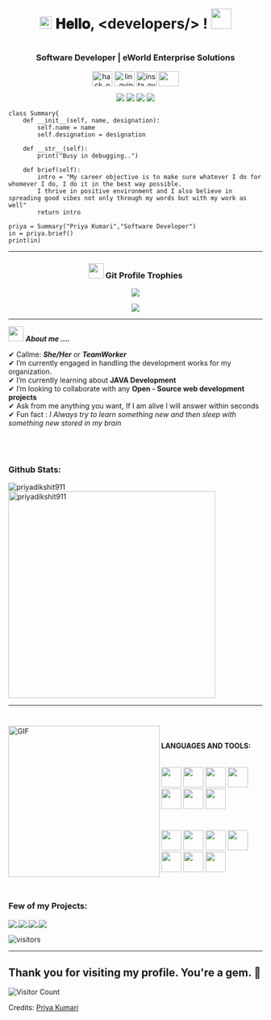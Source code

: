 <h1 align="center">
  <a target="_blank">
    <img src="https://github.com/JayantGoel001/JayantGoel001/blob/master/Earth.gif" width="24px" style="max-width:100%;">
  </a>
  𝐇𝐞𝐥𝐥𝐨, &lt;developers/&gt; !
  <a target="_blank">
    <img src="https://github.com/JayantGoel001/JayantGoel001/blob/master/Hi.gif" width="40px" />
  </a>
</h1>

#

<h3 align="center">Software Developer | eWorld Enterprise Solutions </h3>
<p align="center">
<a href="https://www.hackerrank.com/priyadikshit911" target="blank"><img align="center" src="https://cdn.worldvectorlogo.com/logos/hackerrank.svg" alt="hack_ovindu" height="30" width="40" /></a>
<a href="https://www.linkedin.com/in/priya-kumari-7218661b2/" target="blank"><img align="center" src="https://image.flaticon.com/icons/png/128/174/174857.png" alt="lin_ovindu" height="30" width="40" /></a>  
<a href="https://www.instagram.com/priya___911/" target="blank"><img align="center" src="https://image.flaticon.com/icons/png/128/174/174855.png" alt="insta_ovindu" height="30" width="40" /></a>
<a href = "mailto: priyadikshit911@gmail.com"><img align="center" src="https://seeklogo.com/images/G/gmail-new-2020-logo-32DBE11BB4-seeklogo.com.png" height="30" width="40" /></a>
</p>
</p>

<p align="center">
<img src="https://img.shields.io/badge/Age-21-blue" />
  <img src="https://img.shields.io/badge/Focus-Web%20Development-brightgreen" />
  <img src="https://img.shields.io/badge/Lives-Bangalore%20India-success" />
  <img src="https://img.shields.io/badge/Languages-English%20%26%20Hindi-brightgreen" />
</p>

```golang
class Summary{
    def __init__(self, name, designation):
        self.name = name
        self.designation = designation
    
    def __str__(self):
        print("Busy in debugging..")
        
    def brief(self):
        intro = "My career objective is to make sure whatever I do for whomever I do, I do it in the best way possible. 
        I thrive in positive environment and I also believe in spreading good vibes not only through my words but with my work as well"
        return intro
        
priya = Summary("Priya Kumari","Software Developer")
in = priya.brief()
print(in)
```

<hr>
<p ><h3 align="center"><img src="https://media.giphy.com/media/QaMcXSekUWx7aogAUr/giphy.gif" width="30" />&nbsp;Git Profile Trophies</h3></p>

<div align="center"><img src="https://github-profile-trophy.vercel.app/?username=priyadikshit911&theme=juicyfresh&no-bg=true&margin-w=15&theme=dark&hide_border=true" /></div>

<p align="center">
  <a>
    <img align="center" src="https://github-readme-streak-stats.herokuapp.com/?user=priyadikshit911&theme=dark&hide_border=true"/>
  </a>
</p>
<hr>

<img src="https://media.giphy.com/media/iY8CRBdQXODJSCERIr/giphy.gif" width="30px">&nbsp;***About me ....***

✔ Callme: ***She/Her*** or ***TeamWorker*** <br>
✔ I’m currently engaged in handling the development works for my organization. <br>
✔ I’m currently learning about **JAVA Development**<br>
✔ I’m looking to collaborate with any **Open - Source web development projects**<br>
✔ Ask from me anything you want, If I am alive I will answer within seconds<br>
✔ Fun fact : *I Always try to learn something new and then sleep with something new stored in my brain*<br><br><br><br>

### Github Stats:
 
<p><img align="left" src="https://github-readme-stats.vercel.app/api/top-langs?username=priyadikshit911&show_icons=true&locale=en&layout=compact&theme=tokyonight" alt="priyadikshit911" /></p>

<p>&nbsp;<img align="center" src="https://github-readme-stats.vercel.app/api?username=priyadikshit911&show_icons=true&locale=en&theme=tokyonight" alt="priyadikshit911" width="410" /></p>

<hr>

#

<a target="_blank"><img align="left" height="300" width="300" alt="GIF" src="https://github.com/JayantGoel001/JayantGoel001/blob/master/github.gif"></a>
<br/>

**LANGUAGES AND TOOLS:**  
<br/>
<br/>
<code><img height="40" width="40" src="https://github.com/priyadikshit911/Priyadikshit/blob/beafb04c9d19259c70fe73b79faeb8aba9979562/img/download%20(2).png"></code>
<code><img height="40" width="40" src="https://github.com/priyadikshit911/Priyadikshit/blob/beafb04c9d19259c70fe73b79faeb8aba9979562/img/download%20(12).png"></code>
<code><img height="40" width="40" src="https://github.com/priyadikshit911/Priyadikshit/blob/beafb04c9d19259c70fe73b79faeb8aba9979562/img/download%20(11).png"></code>
<code><img height="40" width="40" src="https://github.com/priyadikshit911/Priyadikshit/blob/beafb04c9d19259c70fe73b79faeb8aba9979562/img/download%20(10).png"></code>
<code><img height="40" width="40" src="https://github.com/priyadikshit911/Priyadikshit/blob/beafb04c9d19259c70fe73b79faeb8aba9979562/img/download%20(1).png"></code>
<code><img height="40" width="40" src="https://github.com/priyadikshit911/Priyadikshit/blob/beafb04c9d19259c70fe73b79faeb8aba9979562/img/5847f5bdcef1014c0b5e489c.png.crdownload"></code>
<code><img height="40" width="40" src="https://github.com/priyadikshit911/Priyadikshit/blob/beafb04c9d19259c70fe73b79faeb8aba9979562/img/208-2081416_django-development-png-transparent-django-logo-png-download.png"></code>

#

<code><img height="40" width="40" src="https://github.com/priyadikshit911/Priyadikshit/blob/beafb04c9d19259c70fe73b79faeb8aba9979562/img/download (3).png"></code>
<code><img height="40" width="40" src="https://github.com/priyadikshit911/Priyadikshit/blob/beafb04c9d19259c70fe73b79faeb8aba9979562/img/download (4).png"></code>
<code><img height="40" width="40" src="https://github.com/priyadikshit911/Priyadikshit/blob/beafb04c9d19259c70fe73b79faeb8aba9979562/img/download (5).png"></code>
<code><img height="40" width="40" src="https://github.com/priyadikshit911/Priyadikshit/blob/beafb04c9d19259c70fe73b79faeb8aba9979562/img/download (6).png"></code>
<code><img height="40" width="40" src="https://github.com/priyadikshit911/Priyadikshit/blob/beafb04c9d19259c70fe73b79faeb8aba9979562/img/download (7).png"></code>
<code><img height="40" width="40" src="https://github.com/priyadikshit911/Priyadikshit/blob/beafb04c9d19259c70fe73b79faeb8aba9979562/img/download (8).png"></code>
<code><img height="40" width="40" src="https://github.com/priyadikshit911/Priyadikshit/blob/beafb04c9d19259c70fe73b79faeb8aba9979562/img/download (9).png"></code>

<br/>

### Few of my Projects:
  
<a href="https://github.com/priyadikshit911/Background-generator">
  <img align="center" src="https://github-readme-stats.vercel.app/api/pin/?username=priyadikshit911&repo=FriendList&theme=tokyonight" />
</a>

<a href="https://github.com/priyadikshit911/TTE_new">
 <img align="center" src="https://github-readme-stats.vercel.app/api/pin/?username=priyadikshit911&repo=TTE_new&theme=tokyonight" />
</a>

<a href="https://github.com/priyadikshit911/FoodShala">
  <img align="center" src="https://github-readme-stats.vercel.app/api/pin/?username=priyadikshit911&repo=FoodShala&theme=tokyonight" />
</a>

<a href="https://github.com/priyadikshit911/profile-master">
 <img align="center" src="https://github-readme-stats.vercel.app/api/pin/?username=priyadikshit911&repo=profile-master&theme=tokyonight" />
</a>

<p>
    <img align="center" alt="visitors" src="https://gpvc.arturio.dev/dataonatangent"/>
</p>
<hr>

## Thank you for visiting my profile. You're a gem. :gem:

![Visitor Count](https://profile-counter.glitch.me/priyadikshit911/count.svg)

Credits: [Priya Kumari](https://github.com/priyakumari911)
